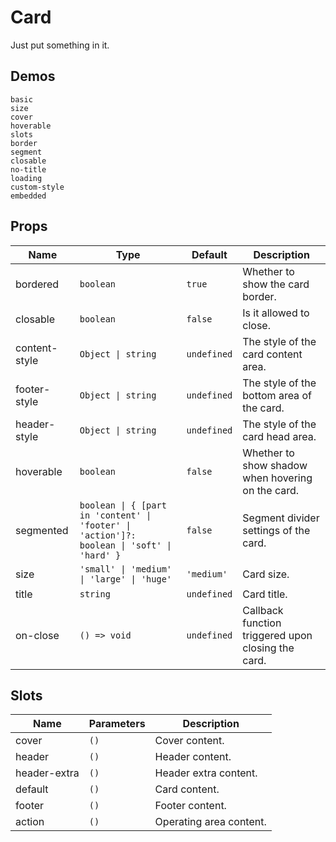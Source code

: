 # Card

Just put something in it.

## Demos

```demo
basic
size
cover
hoverable
slots
border
segment
closable
no-title
loading
custom-style
embedded
```

## Props

| Name | Type | Default | Description |
| --- | --- | --- | --- |
| bordered | `boolean` | `true` | Whether to show the card border. |
| closable | `boolean` | `false` | Is it allowed to close. |
| content-style | `Object \| string` | `undefined` | The style of the card content area. |
| footer-style | `Object \| string` | `undefined` | The style of the bottom area of the card. |
| header-style | `Object \| string` | `undefined` | The style of the card head area. |
| hoverable | `boolean` | `false` | Whether to show shadow when hovering on the card. |
| segmented | `boolean \| { [part in 'content' \| 'footer' \| 'action']?: boolean \| 'soft' \| 'hard' }` | `false` | Segment divider settings of the card. |
| size | `'small' \| 'medium' \| 'large' \| 'huge'` | `'medium'` | Card size. |
| title | `string` | `undefined` | Card title. |
| on-close | `() => void` | `undefined` | Callback function triggered upon closing the card. |

## Slots

| Name         | Parameters | Description             |
| ------------ | ---------- | ----------------------- |
| cover        | `()`       | Cover content.          |
| header       | `()`       | Header content.         |
| header-extra | `()`       | Header extra content.   |
| default      | `()`       | Card content.           |
| footer       | `()`       | Footer content.         |
| action       | `()`       | Operating area content. |
